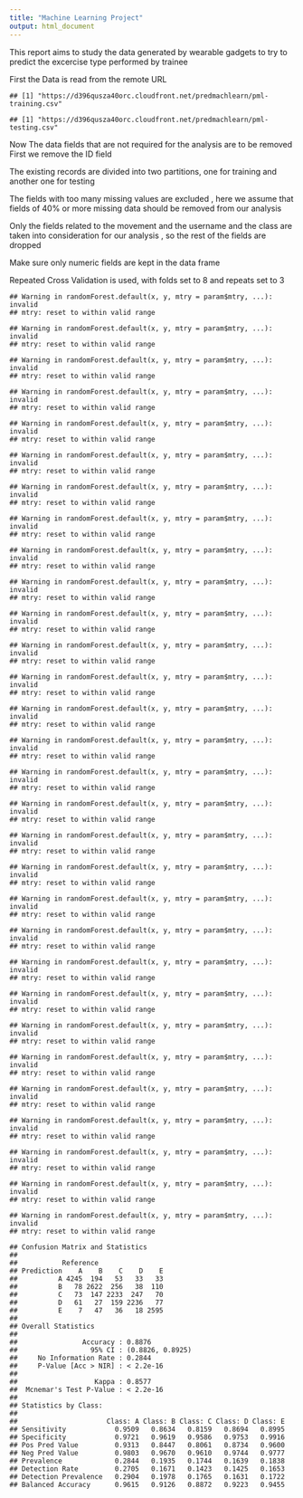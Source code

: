 ```yaml
---
title: "Machine Learning Project"
output: html_document
---
```





This report aims to study the data generated by wearable gadgets to try to predict the excercise type performed by trainee 




First the Data is read from the remote URL 


```
## [1] "https://d396qusza40orc.cloudfront.net/predmachlearn/pml-training.csv"
```

```
## [1] "https://d396qusza40orc.cloudfront.net/predmachlearn/pml-testing.csv"
```
Now The data fields that are not required for the analysis are to be removed
First we remove the ID field 

The existing records are divided into two partitions, one for training and another one for testing 

The fields with too many missing values are excluded , here we assume that fields of 40% or more missing data should be removed from our analysis 

Only the fields related to the movement and the username and the class are taken into consideration for our analysis , so the rest of the fields are dropped 

Make sure only numeric fields are kept in the data frame

Repeated Cross Validation is used, with folds set to 8 and repeats set to 3


```
## Warning in randomForest.default(x, y, mtry = param$mtry, ...): invalid
## mtry: reset to within valid range
```

```
## Warning in randomForest.default(x, y, mtry = param$mtry, ...): invalid
## mtry: reset to within valid range
```

```
## Warning in randomForest.default(x, y, mtry = param$mtry, ...): invalid
## mtry: reset to within valid range
```

```
## Warning in randomForest.default(x, y, mtry = param$mtry, ...): invalid
## mtry: reset to within valid range
```

```
## Warning in randomForest.default(x, y, mtry = param$mtry, ...): invalid
## mtry: reset to within valid range
```

```
## Warning in randomForest.default(x, y, mtry = param$mtry, ...): invalid
## mtry: reset to within valid range
```

```
## Warning in randomForest.default(x, y, mtry = param$mtry, ...): invalid
## mtry: reset to within valid range
```

```
## Warning in randomForest.default(x, y, mtry = param$mtry, ...): invalid
## mtry: reset to within valid range
```

```
## Warning in randomForest.default(x, y, mtry = param$mtry, ...): invalid
## mtry: reset to within valid range
```

```
## Warning in randomForest.default(x, y, mtry = param$mtry, ...): invalid
## mtry: reset to within valid range
```

```
## Warning in randomForest.default(x, y, mtry = param$mtry, ...): invalid
## mtry: reset to within valid range
```

```
## Warning in randomForest.default(x, y, mtry = param$mtry, ...): invalid
## mtry: reset to within valid range
```

```
## Warning in randomForest.default(x, y, mtry = param$mtry, ...): invalid
## mtry: reset to within valid range
```

```
## Warning in randomForest.default(x, y, mtry = param$mtry, ...): invalid
## mtry: reset to within valid range
```

```
## Warning in randomForest.default(x, y, mtry = param$mtry, ...): invalid
## mtry: reset to within valid range
```

```
## Warning in randomForest.default(x, y, mtry = param$mtry, ...): invalid
## mtry: reset to within valid range
```

```
## Warning in randomForest.default(x, y, mtry = param$mtry, ...): invalid
## mtry: reset to within valid range
```

```
## Warning in randomForest.default(x, y, mtry = param$mtry, ...): invalid
## mtry: reset to within valid range
```

```
## Warning in randomForest.default(x, y, mtry = param$mtry, ...): invalid
## mtry: reset to within valid range
```

```
## Warning in randomForest.default(x, y, mtry = param$mtry, ...): invalid
## mtry: reset to within valid range
```

```
## Warning in randomForest.default(x, y, mtry = param$mtry, ...): invalid
## mtry: reset to within valid range
```

```
## Warning in randomForest.default(x, y, mtry = param$mtry, ...): invalid
## mtry: reset to within valid range
```

```
## Warning in randomForest.default(x, y, mtry = param$mtry, ...): invalid
## mtry: reset to within valid range
```

```
## Warning in randomForest.default(x, y, mtry = param$mtry, ...): invalid
## mtry: reset to within valid range
```

```
## Warning in randomForest.default(x, y, mtry = param$mtry, ...): invalid
## mtry: reset to within valid range
```

```
## Warning in randomForest.default(x, y, mtry = param$mtry, ...): invalid
## mtry: reset to within valid range
```

```
## Warning in randomForest.default(x, y, mtry = param$mtry, ...): invalid
## mtry: reset to within valid range
```

```
## Warning in randomForest.default(x, y, mtry = param$mtry, ...): invalid
## mtry: reset to within valid range
```

```
## Warning in randomForest.default(x, y, mtry = param$mtry, ...): invalid
## mtry: reset to within valid range
```

```
## Warning in randomForest.default(x, y, mtry = param$mtry, ...): invalid
## mtry: reset to within valid range
```






```
## Confusion Matrix and Statistics
## 
##           Reference
## Prediction    A    B    C    D    E
##          A 4245  194   53   33   33
##          B   78 2622  256   38  110
##          C   73  147 2233  247   70
##          D   61   27  159 2236   77
##          E    7   47   36   18 2595
## 
## Overall Statistics
##                                           
##                Accuracy : 0.8876          
##                  95% CI : (0.8826, 0.8925)
##     No Information Rate : 0.2844          
##     P-Value [Acc > NIR] : < 2.2e-16       
##                                           
##                   Kappa : 0.8577          
##  Mcnemar's Test P-Value : < 2.2e-16       
## 
## Statistics by Class:
## 
##                      Class: A Class: B Class: C Class: D Class: E
## Sensitivity            0.9509   0.8634   0.8159   0.8694   0.8995
## Specificity            0.9721   0.9619   0.9586   0.9753   0.9916
## Pos Pred Value         0.9313   0.8447   0.8061   0.8734   0.9600
## Neg Pred Value         0.9803   0.9670   0.9610   0.9744   0.9777
## Prevalence             0.2844   0.1935   0.1744   0.1639   0.1838
## Detection Rate         0.2705   0.1671   0.1423   0.1425   0.1653
## Detection Prevalence   0.2904   0.1978   0.1765   0.1631   0.1722
## Balanced Accuracy      0.9615   0.9126   0.8872   0.9223   0.9455
```
